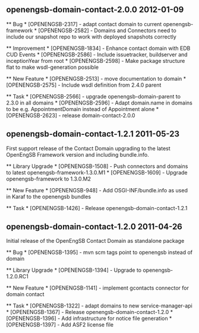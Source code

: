 openengsb-domain-contact-2.0.0 2012-01-09
---------------------------------------------------------------------

** Bug
    * [OPENENGSB-2317] - adapt contact domain to current openengsb-framework
    * [OPENENGSB-2582] - Domains and Connectors need to include our snapshot repo to work with deployed snapshots correctly

** Improvement
    * [OPENENGSB-1834] - Enhance contact domain with EDB CUD Events
    * [OPENENGSB-2586] - Include issuetracker, buildserver and inceptionYear from root
    * [OPENENGSB-2598] - Make package structure flat to make wsdl-generation possible

** New Feature
    * [OPENENGSB-2513] - move documentation to domain
    * [OPENENGSB-2575] - Include wsdl definition from 2.4.0 parent

** Task
    * [OPENENGSB-2566] - upgrade openengsb-domain-parent to 2.3.0 in all domains
    * [OPENENGSB-2596] - Adapt domain.name in domains to be e.g. AppointmentDomain instead of Appointment alone
    * [OPENENGSB-2623] - release domain-contact-2.0.0


openengsb-domain-contact-1.2.1 2011-05-23
---------------------------------------------------------------------

First support release of the Contact Domain upgrading to the latest OpenEngSB Framework version and including bundle.info.

** Library Upgrade
    * [OPENENGSB-1508] - Push connectors and domains to latest openengsb-framework-1.3.0.M1
    * [OPENENGSB-1609] - Upgrade openengsb-framework to 1.3.0.M2

** New Feature
    * [OPENENGSB-948] - Add OSGI-INF/bundle.info as used in Karaf to the openengsb bundles

** Task
    * [OPENENGSB-1426] - Release openengsb-domain-contact-1.2.1


openengsb-domain-contact-1.2.0 2011-04-26
---------------------------------------------------------------------

Initial release of the OpenEngSB Contact Domain as standalone package

** Bug
    * [OPENENGSB-1395] - mvn scm tags point to openengsb instead of domain

** Library Upgrade
    * [OPENENGSB-1394] - Upgrade to openengsb-1.2.0.RC1

** New Feature
    * [OPENENGSB-1141] - implement gcontacts connector for domain contact

** Task
    * [OPENENGSB-1322] - adapt domains to new service-manager-api
    * [OPENENGSB-1367] - Release openengsb-domain-contact-1.2.0
    * [OPENENGSB-1396] - Add infrastructure for notice file generation
    * [OPENENGSB-1397] - Add ASF2 license file

